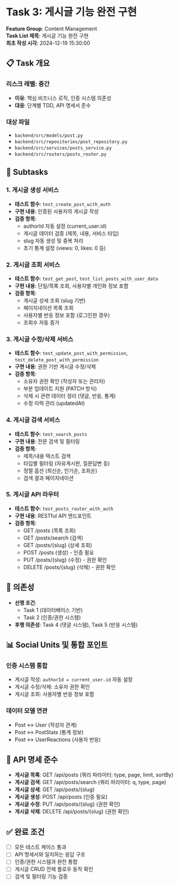 # Task 3: 게시글 기능 완전 구현

**Feature Group**: Content Management  
**Task List 제목**: 게시글 기능 완전 구현  
**최초 작성 시각**: 2024-12-19 15:30:00

## 📋 Task 개요

### 리스크 레벨: 중간
- **이유**: 핵심 비즈니스 로직, 인증 시스템 의존성
- **대응**: 단계별 TDD, API 명세서 준수

### 대상 파일
- `backend/src/models/post.py`
- `backend/src/repositories/post_repository.py`
- `backend/src/services/posts_service.py`
- `backend/src/routers/posts_router.py`

## 🎯 Subtasks

### 1. 게시글 생성 서비스
- **테스트 함수**: `test_create_post_with_auth`
- **구현 내용**: 인증된 사용자의 게시글 작성
- **검증 항목**: 
  - authorId 자동 설정 (current_user.id)
  - 게시글 데이터 검증 (제목, 내용, 서비스 타입)
  - slug 자동 생성 및 중복 처리
  - 초기 통계 설정 (views: 0, likes: 0 등)

### 2. 게시글 조회 서비스
- **테스트 함수**: `test_get_post`, `test_list_posts_with_user_data`
- **구현 내용**: 단일/목록 조회, 사용자별 개인화 정보 포함
- **검증 항목**:
  - 게시글 상세 조회 (slug 기반)
  - 페이지네이션 목록 조회
  - 사용자별 반응 정보 포함 (로그인한 경우)
  - 조회수 자동 증가

### 3. 게시글 수정/삭제 서비스
- **테스트 함수**: `test_update_post_with_permission`, `test_delete_post_with_permission`
- **구현 내용**: 권한 기반 게시글 수정/삭제
- **검증 항목**:
  - 소유자 권한 확인 (작성자 또는 관리자)
  - 부분 업데이트 지원 (PATCH 방식)
  - 삭제 시 관련 데이터 정리 (댓글, 반응, 통계)
  - 수정 이력 관리 (updatedAt)

### 4. 게시글 검색 서비스
- **테스트 함수**: `test_search_posts`
- **구현 내용**: 전문 검색 및 필터링
- **검증 항목**:
  - 제목/내용 텍스트 검색
  - 타입별 필터링 (자유게시판, 질문답변 등)
  - 정렬 옵션 (최신순, 인기순, 조회순)
  - 검색 결과 페이지네이션

### 5. 게시글 API 라우터
- **테스트 함수**: `test_posts_router_with_auth`
- **구현 내용**: RESTful API 엔드포인트
- **검증 항목**:
  - GET /posts (목록 조회)
  - GET /posts/search (검색)
  - GET /posts/{slug} (상세 조회)
  - POST /posts (생성) - 인증 필요
  - PUT /posts/{slug} (수정) - 권한 확인
  - DELETE /posts/{slug} (삭제) - 권한 확인

## 🔗 의존성
- **선행 조건**: 
  - Task 1 (데이터베이스 기반)
  - Task 2 (인증/권한 시스템)
- **후행 의존성**: Task 4 (댓글 시스템), Task 5 (반응 시스템)

## 📊 Social Units 및 통합 포인트

### 인증 시스템 통합
- 게시글 작성: `authorId = current_user.id` 자동 설정
- 게시글 수정/삭제: 소유자 권한 확인
- 게시글 조회: 사용자별 반응 정보 포함

### 데이터 모델 연관
- Post ↔ User (작성자 관계)
- Post ↔ PostStats (통계 정보)
- Post ↔ UserReactions (사용자 반응)

## 🎯 API 명세 준수
- **게시글 목록**: GET /api/posts (쿼리 파라미터: type, page, limit, sortBy)
- **게시글 검색**: GET /api/posts/search (쿼리 파라미터: q, type, page)
- **게시글 상세**: GET /api/posts/{slug}
- **게시글 생성**: POST /api/posts (인증 필요)
- **게시글 수정**: PUT /api/posts/{slug} (권한 확인)
- **게시글 삭제**: DELETE /api/posts/{slug} (권한 확인)

## ✅ 완료 조건
- [ ] 모든 테스트 케이스 통과
- [ ] API 명세서와 일치하는 응답 구조
- [ ] 인증/권한 시스템과 완전 통합
- [ ] 게시글 CRUD 전체 플로우 동작 확인
- [ ] 검색 및 필터링 기능 검증